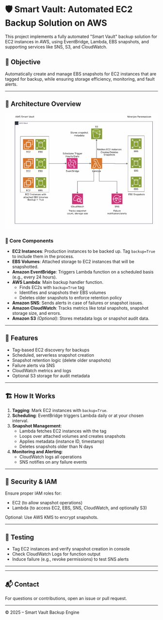 # 🛡️ Smart Vault: Automated EC2 Backup Solution on AWS

This project implements a fully automated "Smart Vault" backup solution for EC2 instances in AWS, using EventBridge, Lambda, EBS snapshots, and supporting services like SNS, S3, and CloudWatch.

## 📌 Objective

Automatically create and manage EBS snapshots for EC2 instances that are tagged for backup, while ensuring storage efficiency, monitoring, and fault alerts.

---

## 📐 Architecture Overview

![Architecture Diagram](./Smart_Vault.png)

### 🔧 Core Components

- **EC2 Instances**: Production instances to be backed up. Tag `backup=True` to include them in the process.
- **EBS Volumes**: Attached storage to EC2 instances that will be snapshotted.
- **Amazon EventBridge**: Triggers Lambda function on a scheduled basis (e.g., every 24 hours).
- **AWS Lambda**: Main backup handler function.
  - Finds EC2s with `backup=True` tag
  - Identifies and snapshots their EBS volumes
  - Deletes older snapshots to enforce retention policy
- **Amazon SNS**: Sends alerts in case of failures or snapshot issues.
- **Amazon CloudWatch**: Tracks metrics like total snapshots, snapshot storage size, and errors.
- **Amazon S3** *(Optional)*: Stores metadata logs or snapshot audit data.

---

## 🧠 Features

- Tag-based EC2 discovery for backups
- Scheduled, serverless snapshot creation
- Snapshot retention logic (delete older snapshots)
- Failure alerts via SNS
- CloudWatch metrics and logs
- Optional S3 storage for audit metadata

---

## 🏗️ How It Works

1. **Tagging**: Mark EC2 instances with `backup=True`.
2. **Scheduling**: EventBridge triggers Lambda daily or at your chosen interval.
3. **Snapshot Management**:
   - Lambda fetches EC2 instances with the tag
   - Loops over attached volumes and creates snapshots
   - Applies metadata (instance ID, timestamp)
   - Deletes snapshots older than N days
4. **Monitoring and Alerting**:
   - CloudWatch logs all operations
   - SNS notifies on any failure events

---

## 🔐 Security & IAM

Ensure proper IAM roles for:
- EC2 (to allow snapshot operations)
- Lambda (to access EC2, EBS, SNS, CloudWatch, and optionally S3)

Optional: Use AWS KMS to encrypt snapshots.

---

## 🧪 Testing

- Tag EC2 instances and verify snapshot creation in console
- Check CloudWatch Logs for function output
- Induce failure (e.g., revoke permissions) to test SNS alerts

---

<!-- ## 📁 File Structure

```
/smart-vault/
│
├── lambda/
│   └── snapshot_handler.py     # Lambda function code
├── assets/
│   └── smart_vault_architecture.png  # Architecture diagram
├── README.md
```
-->

---

## 📬 Contact

For questions or contributions, open an issue or pull request.

---

© 2025 – Smart Vault Backup Engine
